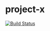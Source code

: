 # project-x

[![Build Status](https://travis-ci.org/chathurawidanage/project-x.svg?branch=master)](https://travis-ci.org/chathurawidanage/project-x)